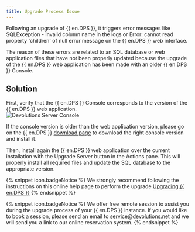 ```yaml
---
title: Upgrade Process Issue
---
```

Following an upgrade of {{ en.DPS }}, it triggers error messages like SQLException - Invalid column name in the logs or Error: cannot read property 'children' of null error message on the {{ en.DPS }} web interface.

The reason of these errors are related to an SQL database or web application files that have not been properly updated because the upgrade of the {{ en.DPS }} web application has been made with an older {{ en.DPS }} Console.

## Solution

First, verify that the {{ en.DPS }} Console corresponds to the version of the {{ en.DPS }} web application.  
![Devolutions Server Console](/img/en/kb/KB8004.png) 

If the console version is older than the web application version, please go on the {{ en.DPS }} [download page](https://server.devolutions.net/home/download) to download the right console version and install it.

Then, install again the {{ en.DPS }} web application over the current installation with the Upgrade Server button in the Actions pane. This will properly install all required files and update the SQL database to the appropriate version.

{% snippet icon.badgeNotice %}
We strongly recommend following the instructions on this online help page to perform the upgrade [Upgrading {{ en.DPS }}](https://helpserver.devolutions.net/upgrade_rdms.html)
{% endsnippet %}

{% snippet icon.badgeNotice %}
We offer free remote session to assist you during the upgrade process of your {{ en.DPS }} instance. If you would like to book a session, please send an email to [service@devolutions.net](mailto:service@devolutions.net) and we will send you a link to our online reservation system.
{% endsnippet %}
